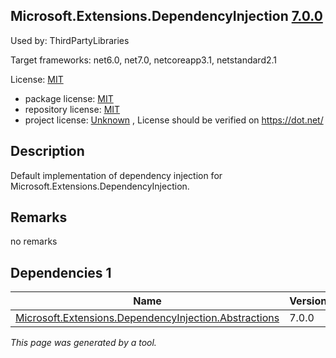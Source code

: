 Microsoft.Extensions.DependencyInjection [7.0.0](https://www.nuget.org/packages/Microsoft.Extensions.DependencyInjection/7.0.0)
--------------------

Used by: ThirdPartyLibraries

Target frameworks: net6.0, net7.0, netcoreapp3.1, netstandard2.1

License: [MIT](../../../../licenses/mit) 

- package license: [MIT](https://licenses.nuget.org/MIT) 
- repository license: [MIT](https://github.com/dotnet/runtime) 
- project license: [Unknown](https://dot.net/) , License should be verified on https://dot.net/

Description
-----------
Default implementation of dependency injection for Microsoft.Extensions.DependencyInjection.

Remarks
-----------
no remarks


Dependencies 1
-----------

|Name|Version|
|----------|:----|
|[Microsoft.Extensions.DependencyInjection.Abstractions](../../../../packages/nuget.org/microsoft.extensions.dependencyinjection.abstractions/7.0.0)|7.0.0|

*This page was generated by a tool.*